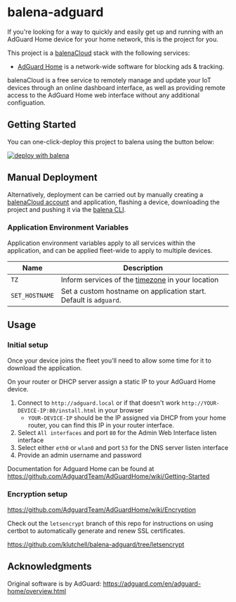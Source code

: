 # balena-adguard

If you're looking for a way to quickly and easily get up and running with an AdGuard Home device for your home network, this is the project for you.

This project is a [balenaCloud](https://www.balena.io/cloud) stack with the following services:

- [AdGuard Home](https://adguard.com/en/adguard-home/overview.html) is a network-wide software for blocking ads & tracking.

balenaCloud is a free service to remotely manage and update your IoT devices through an online dashboard interface, as well as providing remote access to the AdGuard Home web interface without any additional configuation.

## Getting Started

You can one-click-deploy this project to balena using the button below:

[![deploy with balena](https://balena.io/deploy.svg)](https://dashboard.balena-cloud.com/deploy?repoUrl=https://github.com/klutchell/balena-adguard)

## Manual Deployment

Alternatively, deployment can be carried out by manually creating a [balenaCloud account](https://dashboard.balena-cloud.com) and application,
flashing a device, downloading the project and pushing it via the [balena CLI](https://github.com/balena-io/balena-cli).

### Application Environment Variables

Application environment variables apply to all services within the application, and can be applied fleet-wide to apply to multiple devices.

| Name           | Description                                                                                                      |
| -------------- | ---------------------------------------------------------------------------------------------------------------- |
| `TZ`           | Inform services of the [timezone](https://en.wikipedia.org/wiki/List_of_tz_database_time_zones) in your location |
| `SET_HOSTNAME` | Set a custom hostname on application start. Default is `adguard`.                                                |

## Usage

### Initial setup

Once your device joins the fleet you'll need to allow some time for it to download the application.

On your router or DHCP server assign a static IP to your AdGuard Home device.

1. Connect to `http://adguard.local` or if that doesn't work `http://YOUR-DEVICE-IP:80/install.html` in your browser
    - `YOUR-DEVICE-IP` should be the IP assigned via DHCP from your home router, you can find this IP in your router interface.  
2. Select `All interfaces` and port `80` for the Admin Web Interface listen interface
3. Select either `eth0` or `wlan0` and port `53` for the DNS server listen interface
4. Provide an admin username and password

Documentation for Adguard Home can be found at https://github.com/AdguardTeam/AdGuardHome/wiki/Getting-Started

### Encryption setup

<https://github.com/AdguardTeam/AdGuardHome/wiki/Encryption>

Check out the `letsencrypt` branch of this repo for instructions on using
certbot to automatically generate and renew SSL certificates.

<https://github.com/klutchell/balena-adguard/tree/letsencrypt>

## Acknowledgments

Original software is by AdGuard: <https://adguard.com/en/adguard-home/overview.html>
